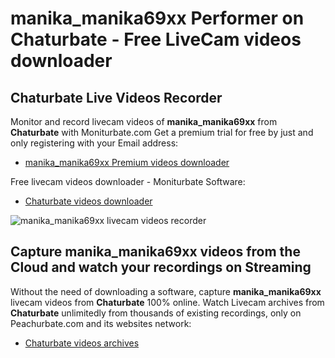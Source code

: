 # manika_manika69xx Performer on Chaturbate - Free LiveCam videos downloader

## Chaturbate Live Videos Recorder

Monitor and record livecam videos of **manika_manika69xx** from **Chaturbate** with Moniturbate.com
Get a premium trial for free by just and only registering with your Email address:
* [manika_manika69xx Premium videos downloader](https://moniturbate.com/request-demo-licence-key.html)

Free livecam videos downloader - Moniturbate Software:
* [Chaturbate videos downloader](https://moniturbate.com/moniturbate-download-software.html)

![manika_manika69xx livecam videos recorder](https://peachurnet.com/templates/moniturbate-software.png)


## Capture manika_manika69xx videos from the Cloud and watch your recordings on Streaming

Without the need of downloading a software, capture **manika_manika69xx** livecam videos from **Chaturbate** 100% online.
Watch Livecam archives from **Chaturbate** unlimitedly from thousands of existing recordings, only on Peachurbate.com and its websites network:
* [Chaturbate videos archives](https://peachurnet.com/)